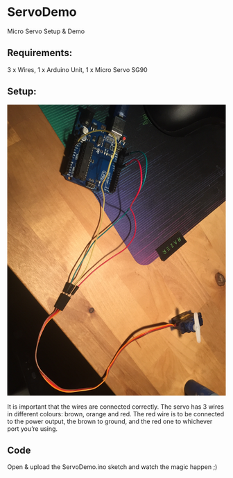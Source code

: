 # ServoDemo

Micro Servo Setup & Demo


## Requirements:

3 x Wires, 1 x Arduino Unit, 1 x Micro Servo SG90

## Setup: 
![alt text](https://github.com/MisterSkriver/ServoDemo/blob/master/Setup.JPG)

It is important that the wires are connected correctly. The servo has 3 wires in different colours: brown, orange and red. The red wire is to be connected to the power output, the brown to ground, and the red one to whichever port you’re using.

## Code
Open & upload the ServoDemo.ino sketch and watch the magic happen ;)
